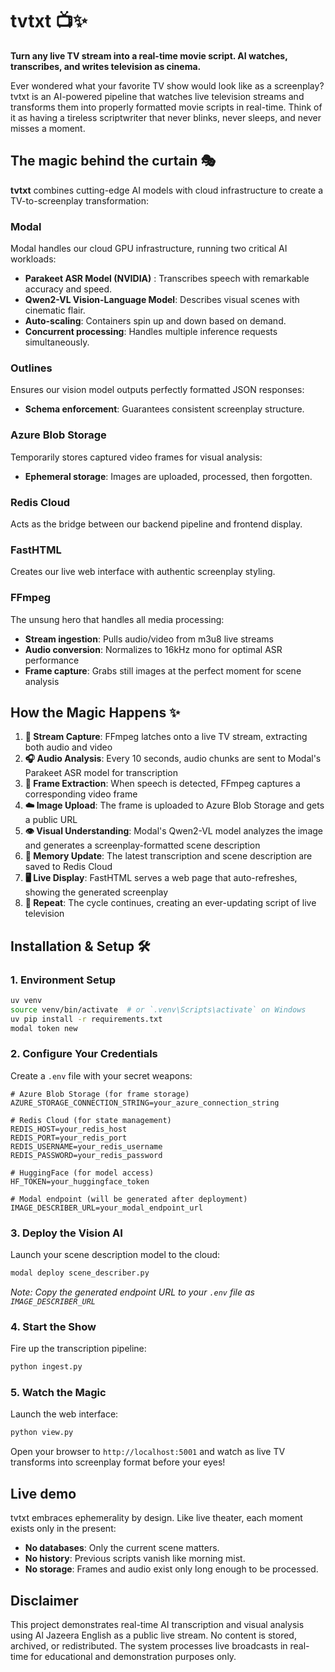 # tvtxt 📺✨

**Turn any live TV stream into a real-time movie script. AI watches, transcribes, and writes television as cinema.**

Ever wondered what your favorite TV show would look like as a screenplay? tvtxt is an AI-powered pipeline that watches live television streams and transforms them into properly formatted movie scripts in real-time. Think of it as having a tireless scriptwriter that never blinks, never sleeps, and never misses a moment.

## The magic behind the curtain 🎭

**tvtxt** combines cutting-edge AI models with cloud infrastructure to create a TV-to-screenplay transformation:


### **Modal**
Modal handles our cloud GPU infrastructure, running two critical AI workloads:
- **Parakeet ASR Model (NVIDIA)** : Transcribes speech with remarkable accuracy and speed.
- **Qwen2-VL Vision-Language Model**: Describes visual scenes with cinematic flair.
- **Auto-scaling**: Containers spin up and down based on demand.
- **Concurrent processing**: Handles multiple inference requests simultaneously.

### **Outlines**
Ensures our vision model outputs perfectly formatted JSON responses:
- **Schema enforcement**: Guarantees consistent screenplay structure.

### **Azure Blob Storage**
Temporarily stores captured video frames for visual analysis:
- **Ephemeral storage**: Images are uploaded, processed, then forgotten.

### **Redis Cloud**
Acts as the bridge between our backend pipeline and frontend display.

### **FastHTML**
Creates our live web interface with authentic screenplay styling.

### **FFmpeg**
The unsung hero that handles all media processing:
- **Stream ingestion**: Pulls audio/video from m3u8 live streams
- **Audio conversion**: Normalizes to 16kHz mono for optimal ASR performance
- **Frame capture**: Grabs still images at the perfect moment for scene analysis

## How the Magic Happens ✨

1. **🎥 Stream Capture**: FFmpeg latches onto a live TV stream, extracting both audio and video
2. **🎧 Audio Analysis**: Every 10 seconds, audio chunks are sent to Modal's Parakeet ASR model for transcription
3. **📸 Frame Extraction**: When speech is detected, FFmpeg captures a corresponding video frame
4. **☁️ Image Upload**: The frame is uploaded to Azure Blob Storage and gets a public URL
5. **👁️ Visual Understanding**: Modal's Qwen2-VL model analyzes the image and generates a screenplay-formatted scene description
6. **💾 Memory Update**: The latest transcription and scene description are saved to Redis Cloud
7. **🖥️ Live Display**: FastHTML serves a web page that auto-refreshes, showing the generated screenplay
8. **🔄 Repeat**: The cycle continues, creating an ever-updating script of live television

## Installation & Setup 🛠️

### 1. **Environment Setup**
```bash
uv venv
source venv/bin/activate  # or `.venv\Scripts\activate` on Windows
uv pip install -r requirements.txt
modal token new
```

### 2. **Configure Your Credentials**
Create a `.env` file with your secret weapons:
```env
# Azure Blob Storage (for frame storage)
AZURE_STORAGE_CONNECTION_STRING=your_azure_connection_string

# Redis Cloud (for state management)
REDIS_HOST=your_redis_host
REDIS_PORT=your_redis_port
REDIS_USERNAME=your_redis_username
REDIS_PASSWORD=your_redis_password

# HuggingFace (for model access)
HF_TOKEN=your_huggingface_token

# Modal endpoint (will be generated after deployment)
IMAGE_DESCRIBER_URL=your_modal_endpoint_url
```

### 3. **Deploy the Vision AI**
Launch your scene description model to the cloud:
```bash
modal deploy scene_describer.py
```
*Note: Copy the generated endpoint URL to your `.env` file as `IMAGE_DESCRIBER_URL`*

### 4. **Start the Show**
Fire up the transcription pipeline:
```bash
python ingest.py
```

### 5. **Watch the Magic**
Launch the web interface:
```bash
python view.py
```

Open your browser to `http://localhost:5001` and watch as live TV transforms into screenplay format before your eyes!

## Live demo

tvtxt embraces ephemerality by design. Like live theater, each moment exists only in the present:
- **No databases**: Only the current scene matters.
- **No history**: Previous scripts vanish like morning mist.
- **No storage**: Frames and audio exist only long enough to be processed.


## Disclaimer

This project demonstrates real-time AI transcription and visual analysis using Al Jazeera English as a public live stream. No content is stored, archived, or redistributed. The system processes live broadcasts in real-time for educational and demonstration purposes only.